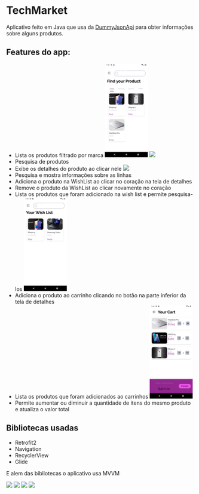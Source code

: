 # TechMarket

Aplicativo feito em Java que usa da <a href= "https://dummyjson.com/">DummyJsonApi</a> para
obter informações sobre alguns produtos.

## Features do app:

<ul>
  <li> Lista os produtos filtrado por marca
    <img width=24% height=auto src="img/img1.png"/>
    <img width=24% height=auto src="img/img6.png"/>
  <li> Pesquisa de produtos
  <li> Exibe os detalhes do produto ao clicar nele
    <img width=24% height=auto src="img/print3.png"/>
  <li> Pesquisa e mostra informações sobre as linhas
  <li> Adiciona o produto na WishList ao clicar no coração na tela de detalhes
  <li> Remove o produto da WishList ao clicar novamente no coração
  <li> Lista os produtos que foram adicionado na wish list e permite pesquisa-los
    <img width=24% height=auto src="img/img4.png"/>
  <li> Adiciona o produto ao carrinho clicando no botão na parte inferior da tela de detalhes
  <li> Lista os produtos que foram adicionados ao carrinhos
    <img width=24% height=auto src="img/img5.png"/>
  <li> Permite aumentar ou diminuir a quantidade de itens do mesmo produto e atualiza o valor total
    
</ul>

## Bibliotecas usadas

<ul>
  <li> Retrofit2
  <li> Navigation
  <li> RecyclerView
  <li> Glide
</ul>

E alem das bibliotecas o aplicativo usa MVVM

<img width=24% height=auto src="img/print1.png"/>  <img width=24% height=auto src="img/print2.png"/>  <img width=24% height=auto src="img/print3.png"/>  <img width=24% height=auto src="img/print4.png"/>

